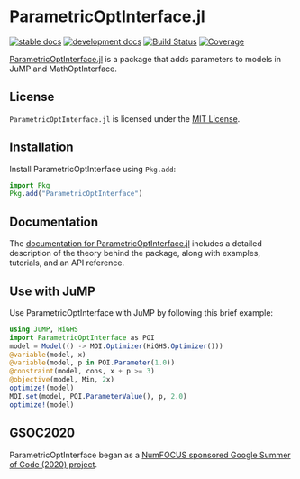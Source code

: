 # ParametricOptInterface.jl

[![stable docs](https://img.shields.io/badge/docs-stable-blue.svg)](https://jump.dev/ParametricOptInterface.jl/stable)
[![development docs](https://img.shields.io/badge/docs-dev-blue.svg)](https://jump.dev/ParametricOptInterface.jl/dev)
[![Build Status](https://github.com/jump-dev/ParametricOptInterface.jl/workflows/CI/badge.svg?branch=master)](https://github.com/jump-dev/ParametricOptInterface.jl/actions?query=workflow%3ACI)
[![Coverage](https://codecov.io/gh/jump-dev/ParametricOptInterface.jl/branch/master/graph/badge.svg)](https://codecov.io/gh/jump-dev/ParametricOptInterface.jl)

[ParametricOptInterface.jl](https://github.com/jump-dev/ParametricOptInterface.jl)
is a package that adds parameters to models in JuMP and MathOptInterface.

## License

`ParametricOptInterface.jl` is licensed under the
[MIT License](https://github.com/jump-dev/ParametricOptInterface.jl/blob/master/LICENSE.md).

## Installation

Install ParametricOptInterface using `Pkg.add`:

```julia
import Pkg
Pkg.add("ParametricOptInterface")
```

## Documentation

The [documentation for ParametricOptInterface.jl](https://jump.dev/ParametricOptInterface.jl/stable/)
includes a detailed description of the theory behind the package, along with
examples, tutorials, and an API reference.

## Use with JuMP

Use ParametricOptInterface with JuMP by following this brief example:

```julia
using JuMP, HiGHS
import ParametricOptInterface as POI
model = Model(() -> MOI.Optimizer(HiGHS.Optimizer()))
@variable(model, x)
@variable(model, p in POI.Parameter(1.0))
@constraint(model, cons, x + p >= 3)
@objective(model, Min, 2x)
optimize!(model)
MOI.set(model, POI.ParameterValue(), p, 2.0)
optimize!(model)
```

## GSOC2020

ParametricOptInterface began as a [NumFOCUS sponsored Google Summer of Code (2020) project](https://summerofcode.withgoogle.com/archive/2020/projects/4959861055422464).
